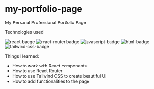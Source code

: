 # my-portfolio-page
My Personal Professional Portfolio Page

Technologies used:

<img src='https://img.shields.io/badge/-React-blue' alt='react-bacge'/>  <img src='https://img.shields.io/badge/-React--Router-red' alt='react-router badge'/> <img src='https://img.shields.io/badge/-JavaScript-yellow' alt='javascript-badge'/> <img src='https://img.shields.io/badge/-HTML-orange' alt='html-badge'/> <img src='https://img.shields.io/badge/-Tailwind%20CSS-blue' alt='tailwind-css-badge'/>

Things I learned:
- How to work with React components
- How to use React Router
- How to use Tailwind CSS to create beautiful UI
- How to add functionalities to the page

